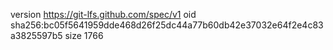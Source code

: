 version https://git-lfs.github.com/spec/v1
oid sha256:bc05f5641959dde468d26f25dc44a77b60db42e37032e64f2e4c83a3825597b5
size 1766
